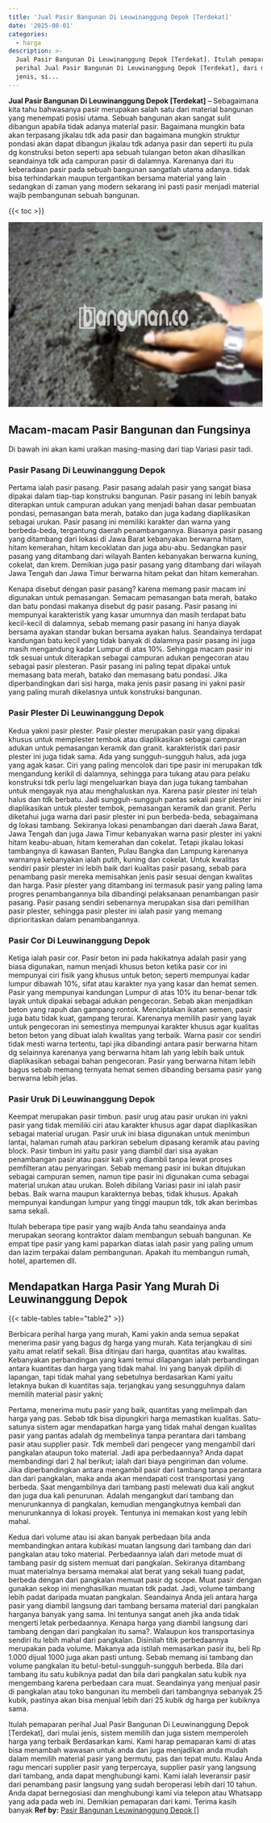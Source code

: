 ```yaml
---
title: 'Jual Pasir Bangunan Di Leuwinanggung Depok [Terdekat]'
date: '2025-08-01'
categories:
  - harga
description: >-
  Jual Pasir Bangunan Di Leuwinanggung Depok [Terdekat]. Itulah pemaparan
  perihal Jual Pasir Bangunan Di Leuwinanggung Depok [Terdekat], dari mulai
  jenis, si...
---
```


**Jual Pasir Bangunan Di Leuwinanggung Depok \[Terdekat\]** – Sebagaimana kita tahu bahwasanya pasir merupakan salah satu dari material bangunan yang menempati posisi utama. Sebuah bangunan akan sangat sulit dibangun apabila tidak adanya material pasir. Bagaimana mungkin bata akan terpasang jikalau tdk ada pasir dan bagaimana mungkin struktur pondasi akan dapat dibangun jikalau tdk adanya pasir dan seperti itu pula dg konstruksi beton seperti apa sebuah tulangan beton akan dihasilkan seandainya tdk ada campuran pasir di dalamnya. Karenanya dari itu keberadaan pasir pada sebuah bangunan sangatlah utama adanya. tidak bisa terhindarkan maupun tergantikan bersama material yang lain sedangkan di zaman yang modern sekarang ini pasti pasir menjadi material wajib pembangunan sebuah bangunan.

{{< toc >}}

![Jual Pasir Bangunan Di Leuwinanggung Depok [Terdekat]](/images/jual-pasir-bangunan-54.png)

## Macam-macam Pasir Bangunan dan Fungsinya

Di bawah ini akan kami uraikan masing-masing dari tiap Variasi pasir tadi.

### Pasir Pasang Di Leuwinanggung Depok

Pertama ialah pasir pasang. Pasir pasang adalah pasir yang sangat biasa dipakai dalam tiap-tiap konstruksi bangunan. Pasir pasang ini lebih banyak diterapkan untuk campuran adukan yang menjadi bahan dasar pembuatan pondasi, pemasangan bata merah, batako dan juga kadang diaplikasikan sebagai urukan. Pasir pasang ini memiliki karakter dan warna yang berbeda-beda, tergantung daerah penambangannya. Biasanya pasir pasang yang ditambang dari lokasi di Jawa Barat kebanyakan berwarna hitam, hitam kemerahan, hitam kecoklatan dan juga abu-abu. Sedangkan pasir pasang yang ditambang dari wilayah Banten kebanyakan berwarna kuning, cokelat, dan krem. Demikian juga pasir pasang yang ditambang dari wilayah Jawa Tengah dan Jawa Timur berwarna hitam pekat dan hitam kemerahan.

Kenapa disebut dengan pasir pasang? karena memang pasir macam ini digunakan untuk pemasangan. Semacam pemasangan bata merah, batako dan batu pondasi makanya disebut dg pasir pasang. Pasir pasang ini mempunyai karakteristik yang kasar umumnya dan masih terdapat batu kecil-kecil di dalamnya, sebab memang pasir pasang ini hanya diayak bersama ayakan standar bukan bersama ayakan halus. Seandainya terdapat kandungan batu kecil yang tidak banyak di dalamnya pasir pasang ini juga masih mengandung kadar Lumpur di atas 10%. Sehingga macam pasir ini tdk sesuai untuk diterapkan sebagai campuran adukan pengecoran atau sebagai pasir plesteran. Pasir pasang ini paling tepat dipakai untuk memasang bata merah, batako dan memasang batu pondasi. Jika diperbandingkan dari sisi harga, maka jenis pasir pasang ini yakni pasir yang paling murah dikelasnya untuk konstruksi bangunan.

### Pasir Plester Di Leuwinanggung Depok

Kedua yakni pasir plester. Pasir plester merupakan pasir yang dipakai khusus untuk memplester tembok atau diaplikasikan sebagai campuran adukan untuk pemasangan keramik dan granit. karakteristik dari pasir plester ini juga tidak sama. Ada yang sungguh-sungguh halus, ada juga yang agak kasar. Ciri yang paling mencolok dari tipe pasir ini merupakan tdk mengandung kerikil di dalamnya, sehingga para tukang atau para pelaku konstruksi tdk perlu lagi mengeluarkan biaya dan juga tukang tambahan untuk mengayak nya atau menghaluskan nya. Karena pasir plester ini telah halus dan tdk berbatu. Jadi sungguh-sungguh pantas sekali pasir plester ini diaplikasikan untuk plester tembok, pemasangan keramik dan granit. Perlu diketahui juga warna dari pasir plester ini pun berbeda-beda, sebagaimana dg lokasi tambang. Sekiranya lokasi penambangan dari daerah Jawa Barat, Jawa Tengah dan juga Jawa Timur kebanyakan warna pasir plester ini yakni hitam keabu-abuan, hitam kemerahan dan cokelat. Tetapi jikalau lokasi tambangnya di kawasan Banten, Pulau Bangka dan Lampung karenanya warnanya kebanyakan ialah putih, kuning dan cokelat. Untuk kwalitas sendiri pasir plester ini lebih baik dari kualitas pasir pasang, sebab para penambang pasir mereka memisahkan jenis pasir sesuai dengan kwalitas dan harga. Pasir plester yang ditambang ini termasuk pasir yang paling lama progres penambangannya bila dibandingi pelaksanaan penambangan pasir pasang. Pasir pasang sendiri sebenarnya merupakan sisa dari pemilihan pasir plester, sehingga pasir plester ini ialah pasir yang memang diprioritaskan dalam penambangannya.

### Pasir Cor Di Leuwinanggung Depok

Ketiga ialah pasir cor. Pasir beton ini pada hakikatnya adalah pasir yang biasa digunakan, namun menjadi khusus beton ketika pasir cor ini mempunyai ciri fisik yang khusus untuk beton; seperti mempunyai kadar lumpur dibawah 10%, sifat atau karakter nya yang kasar dan hemat semen. Pasir yang mempunyai kandungan Lumpur di atas 10% itu benar-benar tdk layak untuk dipakai sebagai adukan pengecoran. Sebab akan menjadikan beton yang rapuh dan gampang rontok. Menciptakan ikatan semen, pasir juga batu tidak kuat, gampang terurai. Karenanya memilih pasir yang layak untuk pengecoran ini semestinya mempunyai karakter khusus agar kualitas beton beton yang dibuat ialah kwalitas yang terbaik. Warna pasir cor sendiri tidak mesti warna tertentu, tapi jika dibandingi antara pasir berwarna hitam dg selainnya karenanya yang berwarna hitam lah yang lebih baik untuk diaplikasikan sebagai bahan pengecoran. Pasir yang berwarna hitam lebih bagus sebab memang ternyata hemat semen dibanding bersama pasir yang berwarna lebih jelas.

### Pasir Uruk Di Leuwinanggung Depok

Keempat merupakan pasir timbun. pasir urug atau pasir urukan ini yakni pasir yang tidak memiliki ciri atau karakter khusus agar dapat diaplikasikan sebagai material urugan. Pasir uruk ini biasa digunakan untuk menimbun lantai, halaman rumah atau parkiran sebelum dipasang keramik atau paving block. Pasir timbun ini yaitu pasir yang diambil dari sisa ayakan penambangan pasir atau pasir kali yang diambil tanpa lewat proses pemfilteran atau penyaringan. Sebab memang pasir ini bukan ditujukan sebagai campuran semen, namun tipe pasir ini digunakan cuma sebagai material urukan atau urukan. Boleh dibilang Variasi pasir ini ialah pasir bebas. Baik warna maupun karakternya bebas, tidak khusus. Apakah mempunyai kandungan lumpur yang tinggi maupun tdk, tdk akan berimbas sama sekali.

Itulah beberapa tipe pasir yang wajib Anda tahu seandainya anda merupakan seorang kontraktor dalam membangun sebuah bangunan. Ke empat tipe pasir yang kami paparkan diatas ialah pasir yang paling umum dan lazim terpakai dalam pembangunan. Apakah itu membangun rumah, hotel, apartemen dll.

## Mendapatkan Harga Pasir Yang Murah Di Leuwinanggung Depok

{{< table-tables table="table2" >}}

Berbicara perihal harga yang murah, Kami yakin anda semua sepakat menerima pasir yang bagus dg harga yang murah. Kata terjangkau di sini yaitu amat relatif sekali. Bisa ditinjau dari harga, quantitas atau kwalitas. Kebanyakan perbandingan yang kami temui dilapangan ialah perbandingan antara kuantitas dan harga yang tidak mahal. Ini yang banyak dipilih di lapangan, tapi tidak mahal yang sebetulnya berdasarkan Kami yaitu letaknya bukan di kuantitas saja. terjangkau yang sesungguhnya dalam memilih material pasir yakni;

Pertama, menerima mutu pasir yang baik, quantitas yang melimpah dan harga yang pas. Sebab tdk bisa dipungkiri harga memastikan kualitas. Satu-satunya sistem agar mendapatkan harga yang tidak mahal dengan kualitas pasir yang pantas adalah dg membelinya tanpa perantara dari tambang pasir atau supplier pasir. Tdk membeli dari pengecer yang mengambil dari pangkalan ataupun toko material. Jadi apa perbedaannya? Anda dapat membandingi dari 2 hal berikut; ialah dari biaya pengiriman dan volume. Jika diperbandingkan antara mengambil pasir dari tambang tanpa perantara dan dari pangkalan, maka anda akan mendapati cost transportasi yang berbeda. Saat mengambilnya dari tambang pasti melewati dua kali angkut dan juga dua kali penurunan. Adalah mengangkut dari tambang dan menurunkannya di pangkalan, kemudian mengangkutnya kembali dan menurunkannya di lokasi proyek. Tentunya ini memakan kost yang lebih mahal.

Kedua dari volume atau isi akan banyak perbedaan bila anda membandingkan antara kubikasi muatan langsung dari tambang dan dari pangkalan atau toko material. Perbedaannya ialah dari metode muat di tambang pasir dg sistem memuat dari pangkalan. Sekiranya ditambang muat materialnya bersama memakai alat berat yang sekali tuang padat, berbeda dengan dari pangkalan memuat pasir dg scope. Muat pasir dengan gunakan sekop ini menghasilkan muatan tdk padat. Jadi, volume tambang lebih padat daripada muatan pangkalan. Seandainya Anda jeli antara harga pasir yang diambil langsung dari tambang bersama material dari pangkalan harganya banyak yang sama. Ini tentunya sangat aneh jika anda tidak mengerti letak perbedaannya. Kenapa harga yang diambil langsung dari tambang dengan dari pangkalan itu sama?. Walaupun kos transportasinya sendiri itu lebih mahal dari pangkalan. Disinilah titik perbedaannya merupakan pada volume. Makanya ada istilah memasarkan pasir itu, beli Rp 1.000 dijual 1000 juga akan pasti untung. Sebab memang isi tambang dan volume pangkalan itu betul-betul-sungguh-sungguh berbeda. Bila dari tambang itu satu kubiknya padat dan bila dari pangkalan satu kubik nya mengembang karena perbedaan cara muat. Seandainya yang menjual pasir di pangkalan atau toko bangunan itu membeli dari tambangnya sebanyak 25 kubik, pastinya akan bisa menjual lebih dari 25 kubik dg harga per kubiknya sama.

Itulah pemaparan perihal Jual Pasir Bangunan Di Leuwinanggung Depok \[Terdekat\], dari mulai jenis, sistem memilih dan juga sistem memperoleh harga yang terbaik Berdasarkan kami. Kami harap pemaparan kami di atas bisa menambah wawasan untuk anda dan juga menjadikan anda mudah dalam memilih material pasir yang bermutu, pas dan tepat mutu. Kalau Anda ragu mencari supplier pasir yang terpercaya, supplier pasir yang langsung dari tambang, anda dapat menghubungi kami. Kami ialah leveransir pasir dari penambang pasir langsung yang sudah beroperasi lebih dari 10 tahun. Anda dapat bernegosiasi dan menghubungi kami via telepon atau Whatsapp yang ada pada web ini. Demikian pemaparan dari kami. Terima kasih banyak
**Ref by:** [Pasir Bangunan Leuwinanggung Depok []](https://id.wikipedia.org/wiki/Pasir)
